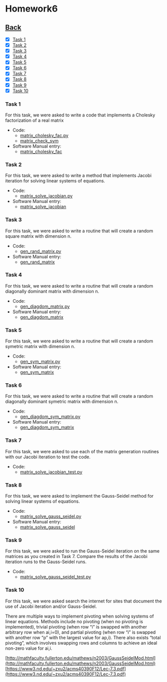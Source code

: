 # Homework6<br>

## [Back](../)

- [x] [Task 1](#task-1)
- [x] [Task 2](#task-2)
- [x] [Task 3](#task-3)
- [x] [Task 4](#task-4)
- [x] [Task 5](#task-5)
- [x] [Task 6](#task-6)
- [x] [Task 7](#task-7)
- [x] [Task 8](#task-8)
- [x] [Task 9](#task-9)
- [x] [Task 10](#task-10)

### Task 1
For this task, we were asked to write a code that implements a Cholesky factorization of a real matrix

- Code:
  - [matrix_cholesky_fac.py](Task1/matrix_cholesky_fac.py)
  - [matrix_check_sym](Task1/matrix_check_sym.py)
- Software Manual entry:
  - [matrix_cholesky_fac](../software_manual/matrix_cholesky_fac.md)

### Task 2
For this task, we were asked to write a method that implements Jacobi iteration for solving linear systems of equations.

- Code:
  - [matrix_solve_jacobian.py](Task2/matrix_solve_jacobian.py)
- Software Manual entry:
  - [matrix_solve_jacobian](../software_manual/matrix_solve_jacobian.md)

### Task 3
For this task, we were asked to write a routine that will create a random square matrix with dimension n.

- Code:
  - [gen_rand_matrix.py](Task3/gen_rand_matrix.py)
- Software Manual entry:
  - [gen_rand_matrix](../software_manual/gen_rand_matrix.md)

### Task 4
For this task, we were asked to write a routine that will create a random diagonally dominant matrix with dimension n.

- Code:
  - [gen_diagdom_matrix.py](Task4/gen_diagdom_matrix.py)
- Software Manual entry:
  - [gen_diagdom_matrix](../software_manual/gen_diagdom_matrix.md)

### Task 5
For this task, we were asked to write a routine that will create a random symetric matrix with dimension n.

- Code:
  - [gen_sym_matrix.py](Task5/gen_sym_matrix.py)
- Software Manual entry:
  - [gen_sym_matrix](../software_manual/gen_sym_matrix.md)

### Task 6
For this task, we were asked to write a routine that will create a random diagonally dominant symetric matrix with dimension n.

- Code:
  - [gen_diagdom_sym_matrix.py](Task6/gen_diagdom_sym_matrix.py)
- Software Manual entry:
  - [gen_diagdom_sym_matrix](../software_manual/gen_diagdom_sym_matrix.md)

### Task 7
For this task, we were asked to use each of the matrix generation routines with our Jacobi iteration to test the code.

- Code:
  - [matrix_solve_jacobian_test.py](Task7/matrix_solve_jacobian_test.py)

### Task 8
For this task, we were asked to implement the Gauss-Seidel method for solving linear systems of equations.

- Code:
  - [matrix_solve_gauss_seidel.py](Task8/matrix_solve_gauss_seidel.py)
- Software Manual entry:
  - [matrix_solve_gauss_seidel](../software_manual/matrix_solve_gauss_seidel.md)

### Task 9
For this task, we were asked to run the Gauss-Seidel iteration on the same matrices as you created in Task 7. Compare the results of the Jacobi iteration runs to the Gauss-Seidel runs.
- Code:
  - [matrix_solve_gauss_seidel_test.py](Task9/matrix_solve_gauss_seidel_test.py)

### Task 10
  
For this task, we were asked search the internet for sites that document the use of Jacobi iteration and/or Gauss-Seidel.

There are multiple ways to implement pivoting when solving systems of linear equations. Methods include no pivoting (when no pivoting is implemented), trivial pivoting (when row “i” is swapped with another arbitrary row when ai,i=0), and partial pivoting (when row “i” is swapped with another row “p” with the largest value for ap,i). There also exists “total pivoting”, which involves swapping rows and columns to achieve an ideal non-zero value for ai,i.

[http://mathfaculty.fullerton.edu/mathews/n2003/GaussSeidelMod.html](http://mathfaculty.fullerton.edu/mathews/n2003/GaussSeidelMod.html)<br>
[https://www3.nd.edu/~zxu2/acms40390F12/Lec-7.3.pdf](https://www3.nd.edu/~zxu2/acms40390F12/Lec-7.3.pdf)<br>

